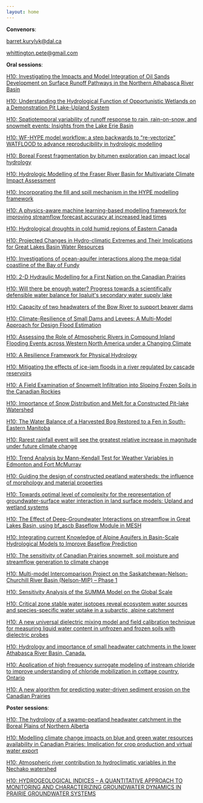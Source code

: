 ```yaml
---
layout: home
---
```



**Convenors**:

<a href="mailto:barret.kurylyk@dal.ca">barret.kurylyk@dal.ca</a>

<a href="mailto:whittington.pete@gmail.com">whittington.pete@gmail.com</a>

**Oral sessions**:

[H10: Investigating the Impacts and Model Integration of Oil Sands Development on Surface Runoff Pathways in the Northern Athabasca River Basin](H10_Kosti_Investig)

[H10: Understanding the Hydrological Function of Opportunistic Wetlands on a Demonstration Pit Lake-Upland System](H10_Linde_Understa)

[H10: Spatiotemporal variability of runoff response to rain, rain-on-snow, and snowmelt events: Insights from the Lake Erie Basin](H10_Ali00_Spatiote)

[H10: WF-HYPE model workflow: a step backwards to “re-vectorize” WATFLOOD to advance reproducibility in hydrologic modelling](H10_Wijay_WFHYPEmo)

[H10: Boreal Forest fragmentation by bitumen exploration can impact local hydrology](H10_Weila_BorealFo)

[H10: Hydrologic Modelling of the Fraser River Basin for Multivariate Climate Impact Assessment](H10_Giber_Hydrolog)

[H10: Incorporating the fill and spill mechanism in the HYPE modelling framework](H10_Ahmed_Incorpor)

[H10: A physics-aware machine learning-based modelling framework for improving streamflow forecast accuracy at increased lead times](H10_Roy00_Aphysics)

[H10: Hydrological droughts in cold humid regions of Eastern Canada](H10_Maheu_Hydrolog)

[H10: Projected Changes in Hydro-climatic Extremes and Their Implications for Great Lakes Basin Water Resources](H10_Rahim_Projecte)

[H10: Investigations of ocean-aquifer interactions along the mega-tidal coastline of the Bay of Fundy](H10_Kuryl_Investig)

[H10: 2-D Hydraulic Modelling for a First Nation on the Canadian Prairies](H10_Melro_DHydraul)

[H10: Will there be enough water? Progress towards a scientifically defensible water balance for Iqaluit's secondary water supply lake](H10_Richa_Willther)

[H10: Capacity of two headwaters of the Bow River to support beaver dams](H10_Westb_Capacity)

[H10: Climate-Resilience of Small Dams and Levees: A Multi-Model Approach for Design Flood Estimation](H10_Islam_ClimateR)

[H10: Assessing the Role of Atmospheric Rivers in Compound Inland Flooding Events across Western North America under a Changing Climate](H10_Feres_Assessin)

[H10: A Resilience Framework for Physical Hydrology](H10_Spenc_AResilie)

[H10: Mitigating the effects of ice-jam floods in a river regulated by cascade reservoirs](H10_Linde_Mitigati)

[H10: A Field Examination of Snowmelt Infiltration into Sloping Frozen Soils in the Canadian Rockies](H10_Groff_AFieldEx)

[H10: Importance of Snow Distribution and Melt for a Constructed Pit-lake Watershed](H10_Tremb_Importan)

[H10: The Water Balance of a Harvested Bog Restored to a Fen in South-Eastern Manitoba](H10_Lobre_TheWater)

[H10: Rarest rainfall event will see the greatest relative increase in magnitude under future climate change](H10_Gründ_Rarestra)

[H10: Trend Analysis by Mann-Kendall Test for Weather Variables in Edmonton and Fort McMurray](H10_Bayat_TrendAna)

[H10: Guiding the design of constructed peatland watersheds: the influence of morphology and material properties](H10_Sutto_Guidingt)

[H10: Towards optimal level of complexity for the representation of groundwater-surface water interaction in land surface models: Upland and wetland systems](H10_Elras_Towardso)

[H10: The Effect of Deep-Groundwater Interactions on streamflow in Great Lakes Basin, using bf_ascb Baseflow Module in MESH](H10_Kompa_TheEffec)

[H10: Integrating current Knowledge of Alpine Aquifers in Basin-Scale Hydrological Models to Improve Baseflow Prediction](H10_Ralph_Integrat)

[H10: The sensitivity of Canadian Prairies snowmelt, soil moisture and streamflow generation to climate change](H10_He000_Thesensi)

[H10: Multi-model Intercomparison Project on the Saskatchewan-Nelson-Churchill River Basin (Nelson-MIP) – Phase 1](H10_Ahmed_Multimod)

[H10: Sensitivity Analysis of the SUMMA Model on the Global Scale](H10_Liu00_Sensitiv)

[H10: Critical zone stable water isotopes reveal ecosystem water sources and species-specific water uptake in a subarctic, alpine catchment](H10_Nicho_Critical)

[H10: A new universal dielectric mixing model and field calibration technique for measuring liquid water content in unfrozen and frozen soils with dielectric probes](H10_Amank_Anewuniv)

[H10: Hydrology and importance of small headwater catchments in the lower Athabasca River Basin, Canada.](H10_Ketch_Hydrolog)

[H10: Application of high frequency surrogate modeling of instream chloride to improve understanding of chloride mobilization in cottage country, Ontario](H10_Yang0_Applicat)

[H10: A new algorithm for predicting water-driven sediment erosion on the Canadian Prairies](H10_Lawfo_Anewalgo)

**Poster sessions**:

[H10: The hydrology of a swamp-peatland headwater catchment in the Boreal Plains of Northern Alberta](H10_Ponso_Thehydro)

[H10: Modelling climate change impacts on blue and green water resources availability in Canadian Prairies: Implication for crop production and virtual water export](H10_Faram_Modellin)

[H10: Atmospheric river contribution to hydroclimatic variables in the Nechako watershed](H10_SOBRA_Atmosphe)

[H10: HYDROGEOLOGICAL INDICES – A QUANTITATIVE APPROACH TO MONITORING AND CHARACTERIZING GROUNDWATER DYNAMICS IN PRAIRIE GROUNDWATER SYSTEMS](H10_Ferri_HYDROGEO)

